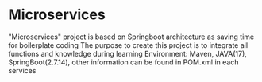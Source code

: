 # Microservices
"Microservices" project is based on Springboot architecture as saving time for boilerplate coding
The purpose to create this project is to integrate all functions and knowledge during learning
Environment: Maven, JAVA(17), SpringBoot(2.7.14), other information can be found in POM.xml in each services
